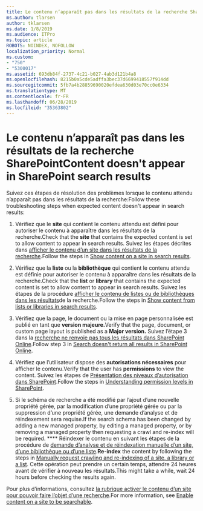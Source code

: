 ```yaml
---
title: Le contenu n’apparaît pas dans les résultats de la recherche SharePoint
ms.author: tlarsen
author: tklarsen
ms.date: 1/8/2019
ms.audience: ITPro
ms.topic: article
ROBOTS: NOINDEX, NOFOLLOW
localization_priority: Normal
ms.custom:
- "750"
- "5300017"
ms.assetid: 693db84f-2737-4c21-b027-4ab3d121b4a8
ms.openlocfilehash: 8215b0a5cde5adffa3bec37d6699418557f914dd
ms.sourcegitcommit: 5fb7a4b28859690020efdea630d03e70cc0e6334
ms.translationtype: MT
ms.contentlocale: fr-FR
ms.lasthandoff: 06/28/2019
ms.locfileid: "35363802"
---
```

# <a name="content-doesnt-appear-in-sharepoint-search-results"></a><span data-ttu-id="f798b-102">Le contenu n’apparaît pas dans les résultats de la recherche SharePoint</span><span class="sxs-lookup"><span data-stu-id="f798b-102">Content doesn't appear in SharePoint search results</span></span>

<span data-ttu-id="f798b-103">Suivez ces étapes de résolution des problèmes lorsque le contenu attendu n’apparaît pas dans les résultats de la recherche:</span><span class="sxs-lookup"><span data-stu-id="f798b-103">Follow these troubleshooting steps when expected content doesn't appear in search results:</span></span>
  
1. <span data-ttu-id="f798b-104">Vérifiez que le **site** qui contient le contenu attendu est défini pour autoriser le contenu à apparaître dans les résultats de la recherche.</span><span class="sxs-lookup"><span data-stu-id="f798b-104">Check that the **site** that contains the expected content is set to allow content to appear in search results.</span></span> <span data-ttu-id="f798b-105">Suivez les étapes décrites dans [afficher le contenu d’un site dans les résultats de la recherche](https://docs.microsoft.com/sharepoint/make-site-content-searchable#show-content-on-a-site-in-search-results).</span><span class="sxs-lookup"><span data-stu-id="f798b-105">Follow the steps in [Show content on a site in search results](https://docs.microsoft.com/sharepoint/make-site-content-searchable#show-content-on-a-site-in-search-results).</span></span>

2. <span data-ttu-id="f798b-106">Vérifiez que la **liste** ou la **bibliothèque** qui contient le contenu attendu est définie pour autoriser le contenu à apparaître dans les résultats de la recherche.</span><span class="sxs-lookup"><span data-stu-id="f798b-106">Check that the **list** or **library** that contains the expected content is set to allow content to appear in search results.</span></span> <span data-ttu-id="f798b-107">Suivez les étapes de la procédure [afficher le contenu de listes ou de bibliothèques dans les résultats](https://docs.microsoft.com/sharepoint/make-site-content-searchable#show-content-from-lists-or-libraries-in-search-results)de la recherche.</span><span class="sxs-lookup"><span data-stu-id="f798b-107">Follow the steps in [Show content from lists or libraries in search results](https://docs.microsoft.com/sharepoint/make-site-content-searchable#show-content-from-lists-or-libraries-in-search-results).</span></span>

3. <span data-ttu-id="f798b-108">Vérifiez que la page, le document ou la mise en page personnalisée est publié en tant que **version majeure.**</span><span class="sxs-lookup"><span data-stu-id="f798b-108">Verify that the page, document, or custom page layout is published as a **Major version.**</span></span> <span data-ttu-id="f798b-109">Suivez l’étape 3 dans la [recherche ne renvoie pas tous les résultats dans SharePoint Online](https://go.microsoft.com/fwlink/?linkid=874525).</span><span class="sxs-lookup"><span data-stu-id="f798b-109">Follow step 3 in [Search doesn't return all results in SharePoint Online](https://go.microsoft.com/fwlink/?linkid=874525).</span></span>

4. <span data-ttu-id="f798b-110">Vérifiez que l’utilisateur dispose des **autorisations nécessaires** pour afficher le contenu.</span><span class="sxs-lookup"><span data-stu-id="f798b-110">Verify that the user has **permissions** to view the content.</span></span> <span data-ttu-id="f798b-111">Suivez les étapes de [Présentation des niveaux d’autorisation dans SharePoint](https://docs.microsoft.com/en-us/sharepoint/understanding-permission-levels).</span><span class="sxs-lookup"><span data-stu-id="f798b-111">Follow the steps in [Understanding permission levels in SharePoint](https://docs.microsoft.com/en-us/sharepoint/understanding-permission-levels).</span></span>
    
5. <span data-ttu-id="f798b-112">Si le schéma de recherche a été modifié par l’ajout d’une nouvelle propriété gérée, par la modification d’une propriété gérée ou par la suppression d’une propriété gérée, une demande d’analyse et de réindexement sera requise.</span><span class="sxs-lookup"><span data-stu-id="f798b-112">If the search schema has been changed by adding a new managed property, by editing a managed property, or by removing a managed property then requesting a crawl and re-index will be required.</span></span> <span data-ttu-id="f798b-113">\*\*\*\* Réindexer le contenu en suivant les étapes de la procédure de [demande d’analyse et de réindexation manuelle d’un site, d’une bibliothèque ou d’une liste](https://docs.microsoft.com/sharepoint/crawl-site-content).</span><span class="sxs-lookup"><span data-stu-id="f798b-113">**Re-index** the content by following the steps in [Manually request crawling and re-indexing of a site, a library or a list](https://docs.microsoft.com/sharepoint/crawl-site-content).</span></span> <span data-ttu-id="f798b-114">Cette opération peut prendre un certain temps, attendre 24 heures avant de vérifier à nouveau les résultats.</span><span class="sxs-lookup"><span data-stu-id="f798b-114">This might take a while, wait 24 hours before checking the results again.</span></span>

<span data-ttu-id="f798b-115">Pour plus d’informations, consultez [la rubrique activer le contenu d’un site pour pouvoir faire l’objet d’une recherche](https://docs.microsoft.com/sharepoint/make-site-content-searchable).</span><span class="sxs-lookup"><span data-stu-id="f798b-115">For more information, see [Enable content on a site to be searchable](https://docs.microsoft.com/sharepoint/make-site-content-searchable).</span></span> 
  
